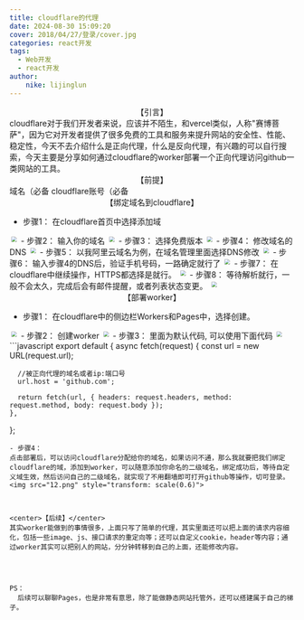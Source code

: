 ```yaml
---
title: cloudflare的代理
date: 2024-08-30 15:09:20
cover: 2018/04/27/登录/cover.jpg
categories: react开发
tags:
  - Web开发
  - react开发
author:
    nike: lijinglun
---
```

<center>【引言】</center>
cloudflare对于我们开发者来说，应该并不陌生，和vercel类似，人称"赛博菩萨"，因为它对开发者提供了很多免费的工具和服务来提升网站的安全性、性能、稳定性，今天不去介绍什么是正向代理，什么是反向代理，有兴趣的可以自行搜索，今天主要是分享如何通过cloudflare的worker部署一个正向代理访问github一类网站的工具。

<center>【前提】</center>
域名（必备
cloudflare账号（必备

<center>【绑定域名到cloudflare】</center>

- 步骤1：
  在cloudflare首页中选择添加域
<img src="1.png" style="transform: scale(0.6)">
- 步骤2：
  输入你的域名
<img src="2.png" style="transform: scale(0.6)">
- 步骤3：
  选择免费版本
<img src="3.png" style="transform: scale(0.6)">
- 步骤4：
  修改域名的DNS
<img src="4.png" style="transform: scale(0.6)">
- 步骤5：
  以我阿里云域名为例，在域名管理里面选择DNS修改
<img src="5.png" style="transform: scale(0.6)">
- 步骤6：
  输入步骤4的DNS后，验证手机号码，一路确定就行了
<img src="6.png" style="transform: scale(0.6)">
- 步骤7：
  在cloudflare中继续操作，HTTPS都选择是就行。
<img src="7.png" style="transform: scale(0.6)">
- 步骤8：
  等待解析就行，一般不会太久，完成后会有邮件提醒，或者列表状态变更。
<img src="8.png" style="transform: scale(0.6)">


<center>【部署worker】</center>

- 步骤1：
  在cloudflare中的侧边栏Workers和Pages中，选择创建。
<img src="9.png" style="transform: scale(0.6)">
- 步骤2：
  创建worker
<img src="10.png" style="transform: scale(0.6)">
- 步骤3：
  里面为默认代码, 可以使用下面代码
  <img src="11.png" style="transform: scale(0.6)">
  ```javascript
  export default {
    async fetch(request) {
      const url = new URL(request.url);
      
      //被正向代理的域名或者ip:端口号
      url.host = 'github.com';
      
      return fetch(url, { headers: request.headers, method: request.method, body: request.body });
    },
  };
  ```
- 步骤4：
  点击部署后，可以访问cloudflare分配给你的域名，如果访问不通，那么我就要把我们绑定cloudflare的域，添加到worker，可以随意添加你命名的二级域名，绑定成功后，等待自定义域生效，然后访问自己的二级域名，就实现了不用翻墙即可打开github等操作，切可登录。
  <img src="12.png" style="transform: scale(0.6)">



  <center>【后续】</center>
  其实worker能做到的事情很多，上面只写了简单的代理，其实里面还可以把上面的请求内容细化，包括一些image、js、接口请求的重定向等；还可以自定义cookie，header等内容；通过worker其实可以把别人的网站，分分钟转移到自己的上面，还能修改内容。




  PS：
    后续可以聊聊Pages，也是非常有意思，除了能做静态网站托管外，还可以搭建属于自己的梯子。
